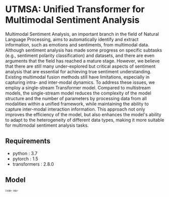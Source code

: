 # UTMSA: Unified Transformer for Multimodal Sentiment Analysis

Multimodal Sentiment Analysis, an important branch in the field of Natural Language Processing, aims to automatically identify and extract information, such as emotions and sentiments, from multimodal data. Although sentiment analysis has made some progress on specific subtasks (e.g., sentiment polarity classification) and datasets, and there are even arguments that the field has reached a mature stage. However, we believe that there are still many under-explored but critical aspects of sentiment analysis that are essential for achieving true sentiment understanding.
Existing multimodal fusion methods still have limitations, especially in capturing intra- and inter-modal dynamics. To address these issues, we employ a single-stream Transformer model. Compared to multistream models, the single-stream model reduces the complexity of the model structure and the number of parameters by processing data from all modalities within a unified framework, while maintaining the ability to capture inter-modal interaction information. This approach not only improves the efficiency of the model, but also enhances the model's ability to adapt to the heterogeneity of different data types, making it more suitable for multimodal sentiment analysis tasks.

## Requirements

- python : 3.7
- pytorch : 1.5
- transformers : 2.8.0

## Model

<img src=".%E4%BA%94%E5%85%AD%E7%AB%A0/%E7%BB%98%E5%9B%BE4%EF%BC%88%E6%94%B9%E7%89%881%EF%BC%89.png" alt="绘图4（改版1）" style="zoom:38%;" />

